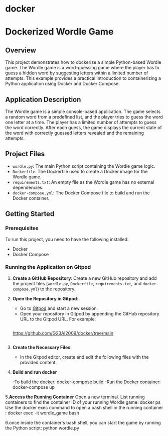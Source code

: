 # docker


# Dockerized Wordle Game

## Overview

This project demonstrates how to dockerize a simple Python-based Wordle game. The Wordle game is a word-guessing game where the player has to guess a hidden word by suggesting letters within a limited number of attempts. This example provides a practical introduction to containerizing a Python application using Docker and Docker Compose.

## Application Description

The Wordle game is a simple console-based application. The game selects a random word from a predefined list, and the player tries to guess the word one letter at a time. The player has a limited number of attempts to guess the word correctly. After each guess, the game displays the current state of the word with correctly guessed letters revealed and the remaining attempts.

## Project Files

- `wordle.py`: The main Python script containing the Wordle game logic.
- `Dockerfile`: The Dockerfile used to create a Docker image for the Wordle game.
- `requirements.txt`: An empty file as the Wordle game has no external dependencies.
- `docker-compose.yml`: The Docker Compose file to build and run the Docker container.

## Getting Started

### Prerequisites

To run this project, you need to have the following installed:

- Docker
- Docker Compose

### Running the Application on Gitpod

1. **Create a GitHub Repository**: Create a new GitHub repository and add the project files (`wordle.py`, `Dockerfile`, `requirements.txt`, and `docker-compose.yml`) to the repository.

2. **Open the Repository in Gitpod**:
   - Go to [Gitpod](https://gitpod.io/) and start a new session.
   - Open your repository in Gitpod by appending the GitHub repository URL to the Gitpod URL. For example:
     ```
    https://github.com/G23AI2009/docker/tree/main
     ```

3. **Create the Necessary Files**:
   - In the Gitpod editor, create and edit the following files with the provided content.

4. **Build and run docker**

    -To build the docker: docker-compose build
    -Run the Docker container: docker-compose up


5.**Access the Running Container**
    Open a new terminal.
    List running containers to find the container ID of your running Wordle game: docker ps
    Use the docker exec command to open a bash shell in the running container : docker exec -it wordle_game bash

6.once inside the container's bash shell, you can start the game by running the Python script: python wordle.py

